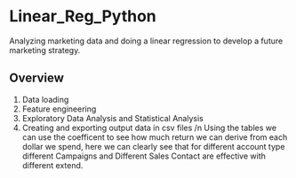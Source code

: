 # Linear_Reg_Python
Analyzing marketing data and doing a linear regression to develop a future marketing strategy.

## Overview
1. Data loading
2. Feature engineering
3. Exploratory Data Analysis and Statistical Analysis
4. Creating and exporting output data in csv files /n
Using the tables we can use the coefficent to see how much return we can derive from each dollar we spend, here we can clearly see that for different account type different Campaigns and Different Sales Contact are effective with different extend.
